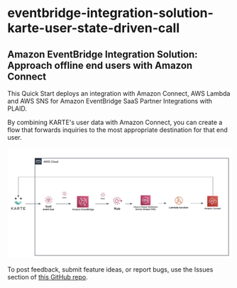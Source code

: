 # eventbridge-integration-solution-karte-user-state-driven-call
## Amazon EventBridge Integration Solution: Approach offline end users with Amazon Connect

This Quick Start deploys an integration with Amazon Connect, AWS Lambda and AWS SNS for Amazon EventBridge SaaS Partner Integrations with PLAID.

By combining KARTE's user data with Amazon Connect, you can create a flow that forwards inquiries to the most appropriate destination for that end user.


![Quick Start architecture for EventBridge Integration Solution for KARTE User State Driven Call](images/arch-eventbridge-karte-user-state-driven-call.png)


To post feedback, submit feature ideas, or report bugs, use the Issues section of [this GitHub repo](https://github.com/aws-quickstart/eventbridge-integration-solution-karte-user-state-driven-call).

